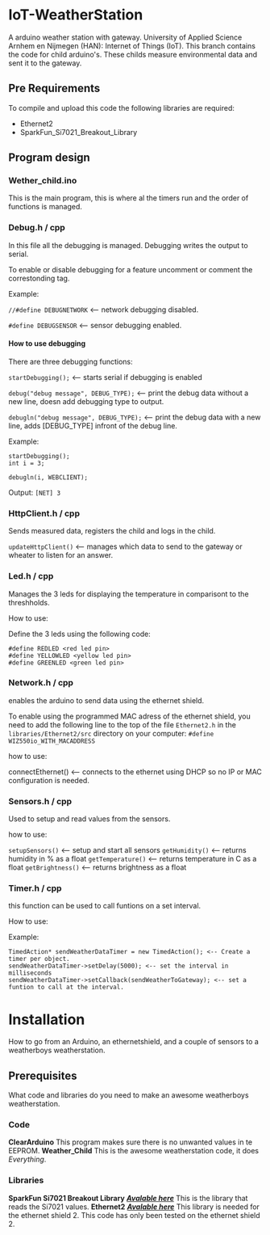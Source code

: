 # IoT-WeatherStation
A arduino weather station with gateway. University of Applied Science Arnhem en Nijmegen (HAN): Internet of Things (IoT). This branch contains the code for child arduino's. These childs measure environmental data and sent it to the gateway.

## Pre Requirements
To compile and upload this code the following libraries are required:
 * Ethernet2 
 * SparkFun_Si7021_Breakout_Library



## Program design

### Wether_child.ino
This is the main program, this is where al the timers run and the order of functions is managed.

### Debug.h / cpp

In this file all the debugging is managed. Debugging writes the output to serial.

To enable or disable debugging for a feature uncomment or comment the correstonding tag.

Example:

`//#define DEBUGNETWORK` <-- network debugging disabled.

`#define DEBUGSENSOR` <-- sensor debugging enabled.

#### How to use debugging
There are three debugging functions:

`startDebugging();` <-- starts serial if debugging is enabled

`debug("debug message", DEBUG_TYPE);` <-- print the debug data without a new line, doesn add debugging type to output.

`debugln("debug message", DEBUG_TYPE);` <-- print the debug data with a new line, adds [DEBUG_TYPE] infront of the debug line.

Example:
```
startDebugging();
int i = 3;

debugln(i, WEBCLIENT);
```
Output: `[NET] 3`

### HttpClient.h / cpp
Sends measured data, registers the child and logs in the child.

`updateHttpClient()` <-- manages which data to send to the gateway or wheater to listen for an answer.

### Led.h / cpp
Manages the 3 leds for displaying the temperature in comparisont to the threshholds.

How to use:

Define the 3 leds using the following code:
```
#define REDLED <red led pin>
#define YELLOWLED <yellow led pin>
#define GREENLED <green led pin>
```

### Network.h / cpp
enables the arduino to send data using the ethernet shield.

To enable using the programmed MAC adress of the ethernet shield, you need to add the following line to the top of the file `Ethernet2.h` in the `libraries/Ethernet2/src` directory on your computer:
`#define WIZ550io_WITH_MACADDRESS`

how to use:

connectEthernet() <-- connects to the ethernet using DHCP so no IP or MAC configuration is needed.
 
### Sensors.h / cpp
Used to setup and read values from the sensors.

how to use:

`setupSensors()` <-- setup and start all sensors
`getHumidity()` <-- returns humidity in % as a float
`getTemperature()` <-- returns temperature in C as a float
`getBrightness()` <-- returns brightness as a float

### Timer.h / cpp
this function can be used to call funtions on a set interval.

How to use:

Example:
```
TimedAction* sendWeatherDataTimer = new TimedAction(); <-- Create a timer per object.
sendWeatherDataTimer->setDelay(5000); <-- set the interval in milliseconds
sendWeatherDataTimer->setCallback(sendWeatherToGateway); <-- set a funtion to call at the interval.
```

# Installation
How to go from an Arduino, an ethernetshield, and a couple of sensors to a weatherboys weatherstation.

## Prerequisites
What code and libraries do you need to make an awesome weatherboys weatherstation.

### Code
**ClearArduino**
This program makes sure there is no unwanted values in te EEPROM.
**Weather_Child**
This is the awesome weatherstation code, it does *Everything*.

### Libraries
**SparkFun Si7021 Breakout Library** [***Avalable here***](https://github.com/sparkfun/Si7021_Breakout)
This is the library that reads the Si7021 values.
**Ethernet2** [***Avalable here***](https://github.com/adafruit/Ethernet2)
This library is needed for the ethernet shield 2. This code has only been tested on the ethernet shield 2.
